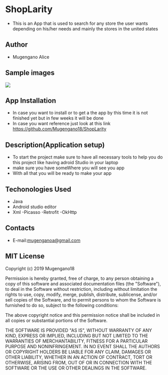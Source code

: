 # ShopLarity
- This is an App that is used to search for any store the user wants depending on his/her needs and mainly the stores in the united states

## Author
- Mugengano Alice

## Sample images

<img src="/main/res/drawable/pic1.png">



## App Installation

- In case you want to install or to get a the app by this time it is not finished yet but in few weeks it will be done
- In case you want reference just look at this link https://github.com/Mugengano18/ShopLarity

## Description(Application setup)

- To start the project make sure to have all necessary tools to help you do this project like having adroid Studio in your laptop
- make sure you have someWhere you will see you app
- With all that you will be ready to make your app

## Techonologies Used

- Java
- Android studio editor
- Xml
-Picasso
-Retrofit
-OkHttp

## Contacts

- E-mail:mugenganoa@gmail.com



## MIT License

Copyright (c) 2019 Mugengano18

Permission is hereby granted, free of charge, to any person obtaining a copy
of this software and associated documentation files (the "Software"), to deal
in the Software without restriction, including without limitation the rights
to use, copy, modify, merge, publish, distribute, sublicense, and/or sell
copies of the Software, and to permit persons to whom the Software is
furnished to do so, subject to the following conditions:

The above copyright notice and this permission notice shall be included in all
copies or substantial portions of the Software.

THE SOFTWARE IS PROVIDED "AS IS", WITHOUT WARRANTY OF ANY KIND, EXPRESS OR
IMPLIED, INCLUDING BUT NOT LIMITED TO THE WARRANTIES OF MERCHANTABILITY,
FITNESS FOR A PARTICULAR PURPOSE AND NONINFRINGEMENT. IN NO EVENT SHALL THE
AUTHORS OR COPYRIGHT HOLDERS BE LIABLE FOR ANY CLAIM, DAMAGES OR OTHER
LIABILITY, WHETHER IN AN ACTION OF CONTRACT, TORT OR OTHERWISE, ARISING FROM,
OUT OF OR IN CONNECTION WITH THE SOFTWARE OR THE USE OR OTHER DEALINGS IN THE
SOFTWARE.

